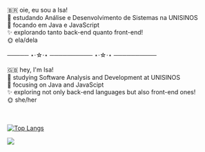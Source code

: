 🇧🇷 oie, eu sou a Isa! <br>
📓 estudando Análise e Desenvolvimento de Sistemas na UNISINOS <br>
🤩 focando em Java e JavaScript <br> 
✨ explorando tanto back-end quanto front-end! <br>
🌞 ela/dela  <br>
<br>
───── ⋆⋅☆⋅⋆ ────────── ⋆⋅☆⋅⋆ ──────────
<br><br>
🇬🇧 hey, I'm Isa! <br>
📓 studying Software Analysis and Development at UNISINOS <br>
🤩 focusing on Java and JavaScipt <br>
✨ exploring not only back-end languages but also front-end ones! <br>
🌞 she/her  <br> <br> <br>

[![Top Langs](https://github-readme-stats.vercel.app/api/top-langs/?username=isabelamuller)](https://github.com/isabelamuller/github-readme-stats)

![](https://raw.githubusercontent.com/isabelamuller/github-stats/master/generated/languages.svg#gh-light-mode-only)
<!---
isabelamuller/isabelamuller is a ✨ special ✨ repository because its `README.md` (this file) appears on your GitHub profile.
You can click the Preview link to take a look at your changes.
--->
